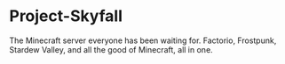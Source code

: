 # Project-Skyfall
The Minecraft server everyone has been waiting for. Factorio, Frostpunk, Stardew Valley, and all the good of Minecraft, all in one.
